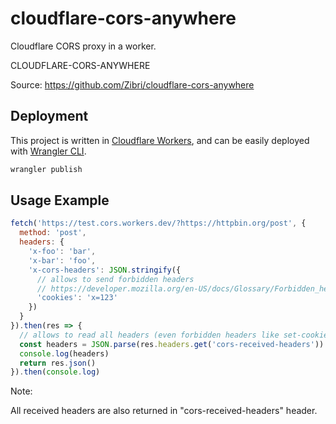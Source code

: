 # cloudflare-cors-anywhere
Cloudflare CORS proxy in a worker.

CLOUDFLARE-CORS-ANYWHERE

Source:
https://github.com/Zibri/cloudflare-cors-anywhere

## Deployment

This project is written in [Cloudflare Workers](https://workers.cloudflare.com/), and can be easily deployed with [Wrangler CLI](https://developers.cloudflare.com/workers/wrangler/install-and-update/).

```bash
wrangler publish
```

## Usage Example

```javascript
fetch('https://test.cors.workers.dev/?https://httpbin.org/post', {
  method: 'post',
  headers: {
    'x-foo': 'bar',
    'x-bar': 'foo',
    'x-cors-headers': JSON.stringify({
      // allows to send forbidden headers
      // https://developer.mozilla.org/en-US/docs/Glossary/Forbidden_header_name
      'cookies': 'x=123'
    }) 
  }
}).then(res => {
  // allows to read all headers (even forbidden headers like set-cookies)
  const headers = JSON.parse(res.headers.get('cors-received-headers'))
  console.log(headers)
  return res.json()
}).then(console.log)
```

Note:

All received headers are also returned in "cors-received-headers" header. 
